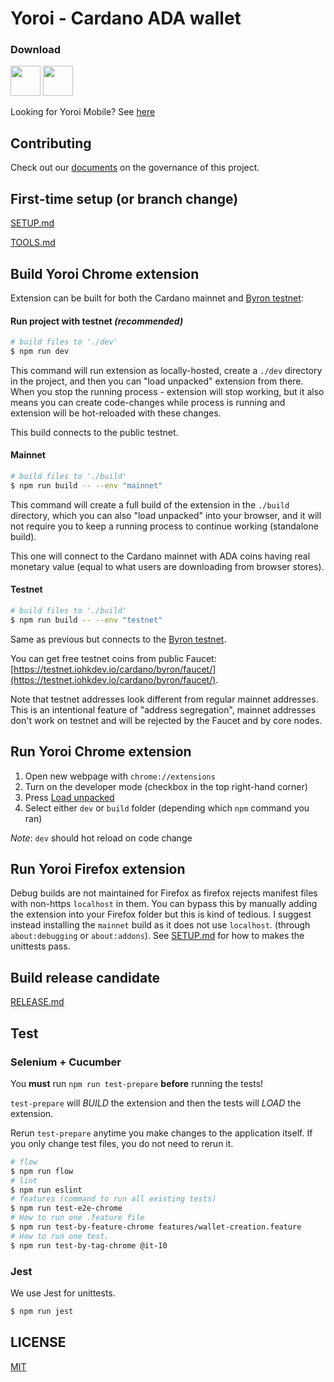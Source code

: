 # Yoroi - Cardano ADA wallet

### Download

[<img src="https://pbs.twimg.com/profile_images/1138489258207899648/9_KBUEn7_400x400.jpg" width="48">](https://addons.mozilla.org/en-US/firefox/addon/yoroi/)
[<img src="https://pbs.twimg.com/profile_images/1037025533182193664/aCWlGSZF_400x400.jpg" width="48">](https://chrome.google.com/webstore/detail/yoroi/ffnbelfdoeiohenkjibnmadjiehjhajb)

Looking for Yoroi Mobile? See [here](https://github.com/Emurgo/yoroi-mobile)

## Contributing

Check out our [documents](docs/specs/meta) on the governance of this project.

## First-time setup (or branch change)

[SETUP.md](docs/SETUP.md)

[TOOLS.md](docs/TOOLS.md)

## Build Yoroi Chrome extension

Extension can be built for both the Cardano mainnet and [Byron testnet](https://testnet.iohkdev.io/cardano/byron/about/testnet-introduction/):

####  Run project with testnet _(recommended)_
```bash
# build files to './dev'
$ npm run dev
```

This command will run extension as locally-hosted, create a `./dev` directory in the project, and then you can "load unpacked" extension from there. When you stop the running process - extension will stop working, but it also means you can create code-changes while process is running and extension will be hot-reloaded with these changes.

This build connects to the public testnet.

#### Mainnet
```bash
# build files to './build'
$ npm run build -- --env "mainnet"
```

This command will create a full build of the extension in the `./build` directory, which you can also "load unpacked" into your browser, and it will not require you to keep a running process to continue working (standalone build).

This one will connect to the Cardano mainnet with ADA coins having real monetary value (equal to what users are downloading from browser stores). 

#### Testnet
```bash
# build files to './build'
$ npm run build -- --env "testnet"
```

Same as previous but connects to the [Byron testnet](https://testnet.iohkdev.io/cardano/byron/about/testnet-introduction/).
 
 You can get free testnet coins from public Faucet: [https://testnet.iohkdev.io/cardano/byron/faucet/](https://testnet.iohkdev.io/cardano/byron/faucet/).
 
 Note that testnet addresses look different from regular mainnet addresses. This is an intentional feature of "address segregation", mainnet addresses don't work on testnet and will be rejected by the Faucet and by core nodes.

## Run Yoroi Chrome extension

1. Open new webpage with `chrome://extensions`
2. Turn on the developer mode (checkbox in the top right-hand corner)
3. Press [Load unpacked](https://developer.chrome.com/extensions/getstarted#unpacked)
4. Select either `dev` or `build` folder (depending which `npm` command you ran)

_Note_: `dev` should hot reload on code change

## Run Yoroi Firefox extension

Debug builds are not maintained for Firefox as firefox rejects manifest files with non-https `localhost` in them.
You can bypass this by manually adding the extension into your Firefox folder but this is kind of tedious.
I suggest instead installing the `mainnet` build as it does not use `localhost`. (through `about:debugging` or `about:addons`). See [SETUP.md](docs/SETUP.md) for how to makes the unittests pass.

## Build release candidate

[RELEASE.md](docs/RELEASE.md)

## Test

### Selenium + Cucumber
You **must** run `npm run test-prepare` **before** running the tests!

`test-prepare` will *BUILD* the extension and then the tests will *LOAD* the extension.

Rerun `test-prepare` anytime you make changes to the application itself. If you only change test files, you do not need to rerun it.

```bash
# flow
$ npm run flow
# lint
$ npm run eslint
# features (command to run all existing tests)
$ npm run test-e2e-chrome
# How to run one .feature file
$ npm run test-by-feature-chrome features/wallet-creation.feature
# How to run one test.
$ npm run test-by-tag-chrome @it-10
```

### Jest

We use Jest for unittests.

```bash
$ npm run jest
```

## LICENSE

[MIT](LICENSE)
